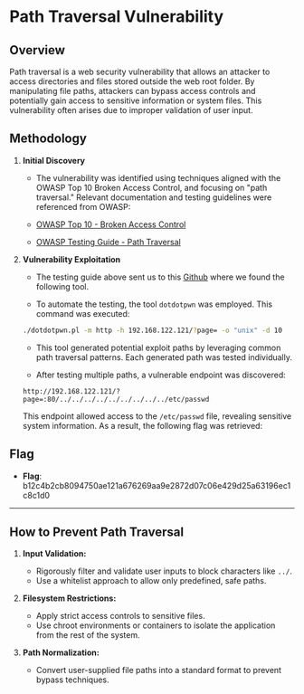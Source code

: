 # Path Traversal Vulnerability

## Overview

Path traversal is a web security vulnerability that allows an attacker to access directories and files stored outside the web root folder. By manipulating file paths, attackers can bypass access controls and potentially gain access to sensitive information or system files. This vulnerability often arises due to improper validation of user input.

## Methodology

1. **Initial Discovery**

   - The vulnerability was identified using techniques aligned with the OWASP Top 10 Broken Access Control, and focusing on "path traversal." Relevant documentation and testing guidelines were referenced from OWASP:

   - [OWASP Top 10 - Broken Access Control](https://owasp.org/Top10/A01_2021-Broken_Access_Control/)
   - [OWASP Testing Guide - Path Traversal](https://github.com/OWASP/wstg/blob/master/document/4-Web_Application_Security_Testing/05-Authorization_Testing/01-Testing_Directory_Traversal_File_Include.md)

2. **Vulnerability Exploitation**

   - The testing guide above sent us to this [Github](https://github.com/OWASP/wstg/blob/master/document/4-Web_Application_Security_Testing/05-Authorization_Testing/01-Testing_Directory_Traversal_File_Include.md) where we found the following tool.

   - To automate the testing, the tool `dotdotpwn` was employed. This command was executed:

   ```bash
   ./dotdotpwn.pl -m http -h 192.168.122.121/?page= -o "unix" -d 10
   ```

   - This tool generated potential exploit paths by leveraging common path traversal patterns. Each generated path was tested individually.

   - After testing multiple paths, a vulnerable endpoint was discovered:

   ```url
   http://192.168.122.121/?page=:80/../../../../../../../../../etc/passwd
   ```

   This endpoint allowed access to the `/etc/passwd` file, revealing sensitive system information. As a result, the following flag was retrieved:

## Flag

- **Flag**: b12c4b2cb8094750ae121a676269aa9e2872d07c06e429d25a63196ec1c8c1d0

---

## How to Prevent Path Traversal

1. **Input Validation:**

   - Rigorously filter and validate user inputs to block characters like `../`.
   - Use a whitelist approach to allow only predefined, safe paths.

2. **Filesystem Restrictions:**

   - Apply strict access controls to sensitive files.
   - Use chroot environments or containers to isolate the application from the rest of the system.

3. **Path Normalization:**
   - Convert user-supplied file paths into a standard format to prevent bypass techniques.
